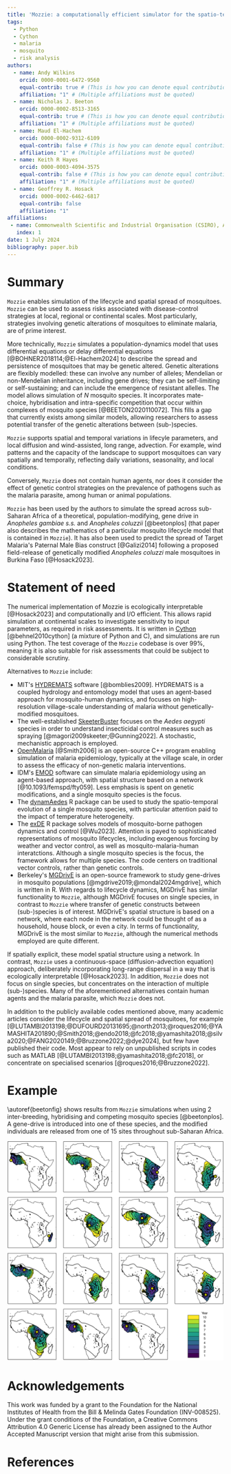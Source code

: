```yaml
---
title: 'Mozzie: a computationally efficient simulator for the spatio-temporal modelling of mosquitoes'
tags:
  - Python
  - Cython
  - malaria
  - mosquito
  - risk analysis
authors:
  - name: Andy Wilkins
    orcid: 0000-0001-6472-9560
    equal-contrib: true # (This is how you can denote equal contributions between multiple authors)
    affiliation: "1" # (Multiple affiliations must be quoted)
  - name: Nicholas J. Beeton
    orcid: 0000-0002-8513-3165
    equal-contrib: true # (This is how you can denote equal contributions between multiple authors)
    affiliation: "1" # (Multiple affiliations must be quoted)
  - name: Maud El-Hachem
    orcid: 0000-0002-9312-6109
    equal-contrib: false # (This is how you can denote equal contributions between multiple authors)
    affiliation: "1" # (Multiple affiliations must be quoted)
  - name: Keith R Hayes
    orcid: 0000-0003-4094-3575
    equal-contrib: false # (This is how you can denote equal contributions between multiple authors)
    affiliation: "1" # (Multiple affiliations must be quoted)
  - name: Geoffrey R. Hosack
    orcid: 0000-0002-6462-6817
    equal-contrib: false
    affiliation: "1"
affiliations:
 - name: Commonwealth Scientific and Industrial Organisation (CSIRO), Australia
   index: 1
date: 1 July 2024
bibliography: paper.bib
---
```


<!---
Process locally by cloning whedon (git clone git@github.com:openjournals/whedon.git) and then:
pandoc --citeproc --csl ../whedon/resources/apa.csl --pdf-engine=xelatex --variable colorlinks=true paper.md -o paper.pdf
-->

<!---
See [instructions](https://joss.readthedocs.io/en/latest/paper.html) for instructions about formulae, references, tables, figures, markdown, footnotes, headings, etc.  See [example](https://joss.readthedocs.io/en/latest/example_paper.html) for an example.
-->


# Summary

`Mozzie` enables simulation of the lifecycle and spatial spread of mosquitoes.  `Mozzie` can be used to assess risks associated with disease-control strategies at local, regional or continental scales.  Most particularly, strategies involving genetic alterations of mosquitoes to eliminate malaria, are of prime interest.

More technically, `Mozzie` simulates a population-dynamics model that uses differential equations or delay differential equations [@BOHNER2018114;@El-Hachem2024] to describe the spread and persistence of mosquitoes that may be genetic altered.  Genetic alterations are flexibly modelled: these can involve any number of alleles; Mendelian or non-Mendelian inheritance, including gene drives; they can be self-limiting or self-sustaining; and can include the emergence of resistant allelles.  The model allows simulation of $N$ mosquito species.   It incorporates mate-choice, hybridisation and intra-specific competition that occur within complexes of mosquito species [@BEETON2020110072].  This fills a gap that currently exists among similar models, allowing researchers to assess potential transfer of the genetic alterations between (sub-)species.

`Mozzie` supports spatial and temporal variations in lifecyle parameters, and local diffusion and wind-assisted, long range, advection.  For example, wind patterns and the capacity of the landscape to support mosquitoes can vary spatially and temporally, reflecting daily variations, seasonality, and local conditions.

Conversely, `Mozzie` does not contain human agents, nor does it consider the effect of genetic control strategies on the prevalence of pathogens such as the malaria parasite, among human or animal populations.

`Mozzie` has been used by the authors to simulate the spread across sub-Saharan Africa of a theoretical, population-modifying, gene drive in _Anopheles gambiae s.s._ and _Anopheles coluzzii_ [@beetonplos] (that paper also describes the mathematics of a particular mosquito lifecycle model that is contained in `Mozzie`).  It has also been used to predict the spread of Target Malaria's Paternal Male Bias construct [@Galizi2014] following a proposed field-release of genetically modified _Anopheles coluzzi_ male mosquitoes in Burkina Faso [@Hosack2023].


<!---
AN ALTERATE PARAGRAPH:

`Mozzie` enables simulation of the lifecycle and spatial spread of mosquitoes.  Mosquitoes transmit malaria, and `Mozzie` is designed to support risk assessments associated with genetic alterations of mosquitoes aimed at eliminating malaria.  Treatment of the mosquito lifecycle includes competition and breeding between multiple (sub-)species, allowing researchers to assess potential transfer of the genetic alteration to other (sub-)species.  To assess the spatial spread of wild-type and genetically-altered mosquitoes, `Mozzie` can simulate the local diffusion of individuals through the landscape, and long-distance dispersal via wind.  `Mozzie` can be used for risk assessments at the local, regional or continental scale.  For example, wind patterns and the capacity of the landscape to support mosquitoes can vary spatially and temporally, reflecting seasonality, local conditions and/or daily variations, etc.  Genetic alterations can be flexibly modelled with any number of alleles and the capacity for Mendelian or non-Mendelian inheritance, including gene drives.
-->

# Statement of need

The numerical implementation of Mozzie is ecologically interpretable [@Hosack2023] and computationally and I/O efficient.  This allows rapid simulation at continental scales to investigate sensitivity to input parameters, as required in risk assessments.  It is written in [Cython](https://cython.org) [@behnel2010cython] (a mixture of Python and C), and simulations are run using Python. The test coverage of the `Mozzie` codebase is over 99%, meaning it is also suitable for risk assessments that could be subject to considerable scrutiny.

Alternatives to `Mozzie` include:

- MIT's [HYDREMATS](https://eltahir.mit.edu/models/hydremats/) software [@bomblies2009].  HYDREMATS is a coupled hydrology and entomology model that uses an agent-based approach for mosquito-human dynamics, and focuses on high-resolution village-scale understanding of malaria without genetically-modified mosquitoes.
- The well-established [SkeeterBuster](https://github.com/helmingstay/SkeeterBuster) focuses on the _Aedes aegypti_ species in order to understand insecticidal control measures such as spraying [@magori2009skeeter;@Gunning2022].  A stochastic, mechanistic approach is employed.
- [OpenMalaria](https://github.com/SwissTPH/openmalaria/wiki) [@Smith2006] is an open-source C++ program enabling simulation of malaria epidemiology, typically at the village scale, in order to assess the efficacy of non-genetic malaria interventions.
- IDM's [EMOD](https://docs.idmod.org/projects/emod-malaria/en/latest/index.html) software can simulate malaria epidemiology using an agent-based approach, with spatial structure based on a network [@10.1093/femspd/fty059].  Less emphasis is spent on genetic modifications, and a single mosquito species is the focus.
- The [dynamAedes](https://cran.r-project.org/web/packages/dynamAedes/vignettes/dynamAedes_02_local.html) R package can be used to study the spatio-temporal evolution of a single mosquito species, with particular attention paid to the impact of temperature heterogeneity.
- The [exDE](https://dd-harp.github.io/exDE/) R package solves models of mosquito-borne pathogen dynamics and control [@Wu2023].  Attention is payed to sophisticated representations of mosquito lifecycles, including exogenous forcing by weather and vector control, as well as mosquito-malaria-human interatctions.  Although a single mosquito species is the focus, the framework allows for multiple species.  The code centers on traditional vector controls, rather than genetic controls.
- Berkeley's [MGDrivE](https://marshalllab.github.io/MGDrivE/) is an open-source framework to study gene-drives in mosquito populations [@mgdrive2019;@mondal2024mgdrive], which is written in R.  With regards to lifecycle dynamics, MGDrivE has similar functionality to `Mozzie`, although MGDrivE focuses on single species, in contrast to `Mozzie` where transfer of genetic constructs between (sub-)species is of interest.  MGDrivE's spatial structure is based on a network, where each node in the network could be thought of as a household, house block, or even a city.  In terms of functionality, MGDrivE is the most similar to `Mozzie`, although the numerical methods employed are quite different.

If spatially explicit, these model spatial structure using a network.  In contrast, `Mozzie` uses a continuous-space (diffusion-advection equation) approach, deliberately incorporating long-range dispersal in a way that is ecologically interpretable [@Hosack2023].  In addition, `Mozzie` does not focus on single species, but concentrates on the interaction of multiple (sub-)species.  Many of the aforementioned alternatives contain human agents and the malaria parasite, which `Mozzie` does not.

In addition to the publicly available codes mentioned above, many academic articles consider the lifecycle and spatial spread of mosquitoes, for example [@LUTAMBI2013198;@DUFOURD20131695;@north2013;@roques2016;@YAMASHITA201890;@Smith2018;@endo2018;@fc2018;@yamashita2018;@silva2020;@FANG2020149;@Bruzzone2022;@dye2024], but few have published their code.  Most appear to rely on unpublished scripts in codes such as MATLAB [@LUTAMBI2013198;@yamashita2018;@fc2018], or concentrate on specialised scenarios [@roques2016;@Bruzzone2022].

# Example

\autoref{beetonfig} shows results from `Mozzie` simulations when using 2 inter-breeding, hybridising and competing mosquito species [@beetonplos].  A gene-drive is introduced into one of these species, and the modified individuals are released from one of 15 sites throughout sub-Saharan Africa.

![The invasion front of genetically-modified mosquito species, released from different points [@beetonplos].  Figure used under the [Creative Commons Attribution License](http://creativecommons.org/licenses/by/4.0/).\label{beetonfig}](journal.pcbi.1009526.g004.png)

# Acknowledgements

This work was funded by a grant to the Foundation for the National Institutes of Health from the Bill \& Melinda Gates Foundation (INV-008525). Under the grant conditions of the Foundation, a Creative Commons Attribution 4.0 Generic License has already been assigned to the Author Accepted Manuscript version that might arise from this submission.

# References
